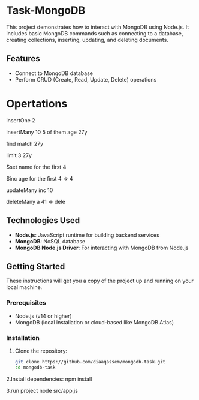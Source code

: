 # Task-MongoDB

This project demonstrates how to interact with MongoDB using Node.js. It includes basic MongoDB commands such as connecting to a database, creating collections, inserting, updating, and deleting documents.


## Features
- Connect to MongoDB database
- Perform CRUD (Create, Read, Update, Delete) operations
#  Opertations
insertOne 2

insertMany 10 5 of them age 27y

find match 27y

limit 3 27y

$set name for the first 4

$inc age for the first 4 => 4

updateMany inc 10

deleteMany a 41 => dele

## Technologies Used
- **Node.js**: JavaScript runtime for building backend services
- **MongoDB**: NoSQL database
- **MongoDB Node.js Driver**: For interacting with MongoDB from Node.js

## Getting Started

These instructions will get you a copy of the project up and running on your local machine.

### Prerequisites
- Node.js (v14 or higher)
- MongoDB (local installation or cloud-based like MongoDB Atlas)

### Installation

1. Clone the repository:
   ```bash
   git clone https://github.com/diaaqassem/mongodb-task.git
   cd mongodb-task
2.Install dependencies:
  npm install

3.run project
  node src/app.js
